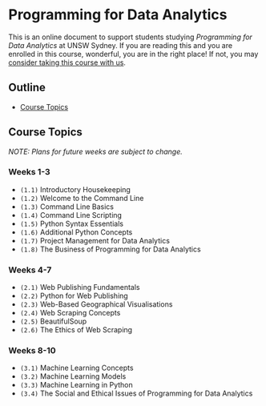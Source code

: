 # Programming for Data Analytics

This is an online document to support students studying _Programming for Data Analytics_ at UNSW Sydney. If you are reading this and you are enrolled in this course, wonderful, you are in the right place! If not, you may [consider taking this course with us](https://www.unsw.edu.au/business/study/specialisations/business-analytics).

## Outline

- [Course Topics](#course-topics)

## Course Topics

_NOTE: Plans for future weeks are subject to change._

### Weeks 1-3

- `(1.1)` Introductory Housekeeping
- `(1.2)` Welcome to the Command Line
- `(1.3)` Command Line Basics
- `(1.4)` Command Line Scripting
- `(1.5)` Python Syntax Essentials
- `(1.6)` Additional Python Concepts
- `(1.7)` Project Management for Data Analytics
- `(1.8)` The Business of Programming for Data Analytics

### Weeks 4-7

- `(2.1)` Web Publishing Fundamentals
- `(2.2)` Python for Web Publishing
- `(2.3)` Web-Based Geographical Visualisations
- `(2.4)` Web Scraping Concepts
- `(2.5)` BeautifulSoup
- `(2.6)` The Ethics of Web Scraping

### Weeks 8-10

- `(3.1)` Machine Learning Concepts
- `(3.2)` Machine Learning Models
- `(3.3)` Machine Learning in Python
- `(3.4)` The Social and Ethical Issues of Programming for Data Analytics

